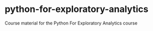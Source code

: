 # python-for-exploratory-analytics
Course material for the Python For Exploratory Analytics course 
